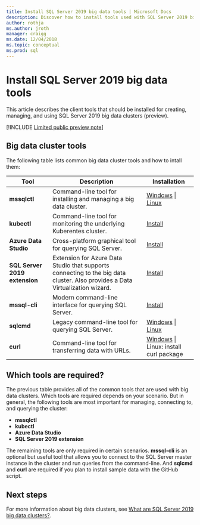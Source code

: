 ```yaml
---
title: Install SQL Server 2019 big data tools | Microsoft Docs
description: Discover how to install tools used with SQL Server 2019 big data clusters (preview).
author: rothja 
ms.author: jroth 
manager: craigg
ms.date: 12/04/2018
ms.topic: conceptual
ms.prod: sql
---
```


# Install SQL Server 2019 big data tools

This article describes the client tools that should be installed for creating, managing, and using SQL Server 2019 big data clusters (preview).

[!INCLUDE [Limited public preview note](../includes/big-data-cluster-preview-note.md)]

## Big data cluster tools

The following table lists common big data cluster tools and how to intall them:

| Tool | Description | Installation |
|---|---|---|
| **mssqlctl** | Command-line tool for installing and managing a big data cluster. | [Windows](deploy-install-mssqlctl.md#windows) \| [Linux](deploy-install-mssqlctl.md#linux) |
| **kubectl** | Command-line tool for monitoring the underlying Kuberentes cluster. | [Install](https://kubernetes.io/docs/tasks/tools/install-kubectl/#install-kubectl) |
| **Azure Data Studio** | Cross-platform graphical tool for querying SQL Server. | [Install](../azure-data-studio/download.md) |
| **SQL Server 2019 extension** | Extension for Azure Data Studio that supports connecting to the big data cluster. Also provides a Data Virtualization wizard. | [Install](../azure-data-studio/sql-server-2019-extension.md) |
| **mssql-cli** | Modern command-line interface for querying SQL Server. | [Install](https://github.com/dbcli/mssql-cli/blob/master/doc/installation_guide.md) |
| **sqlcmd** | Legacy command-line tool for querying SQL Server. | [Windows](https://www.microsoft.com/download/details.aspx?id=36433) \| [Linux](../linux/sql-server-linux-setup-tools.md) |
| **curl** | Command-line tool for transferring data with URLs. | [Windows](https://curl.haxx.se/windows/) \| Linux: install curl package |

## Which tools are required?

The previous table provides all of the common tools that are used with big data clusters. Which tools are required depends on your scenario. But in general, the following tools are most important for managing, connecting to, and querying the cluster:

- **mssqlctl**
- **kubectl**
- **Azure Data Studio**
- **SQL Server 2019 extension**

The remaining tools are only required in certain scenarios. **mssql-cli** is an optional but useful tool that allows you to connect to the SQL Server master instance in the cluster and run queries from the command-line. And **sqlcmd** and **curl** are required if you plan to install sample data with the GitHub script.

## Next steps

For more information about big data clusters, see [What are SQL Server 2019 big data clusters?](big-data-cluster-overview.md).
